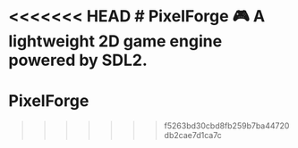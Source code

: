 <<<<<<< HEAD
﻿# PixelForge 🎮
A lightweight 2D game engine powered by SDL2.
=======
# PixelForge
>>>>>>> f5263bd30cbd8fb259b7ba44720db2cae7d1ca7c
